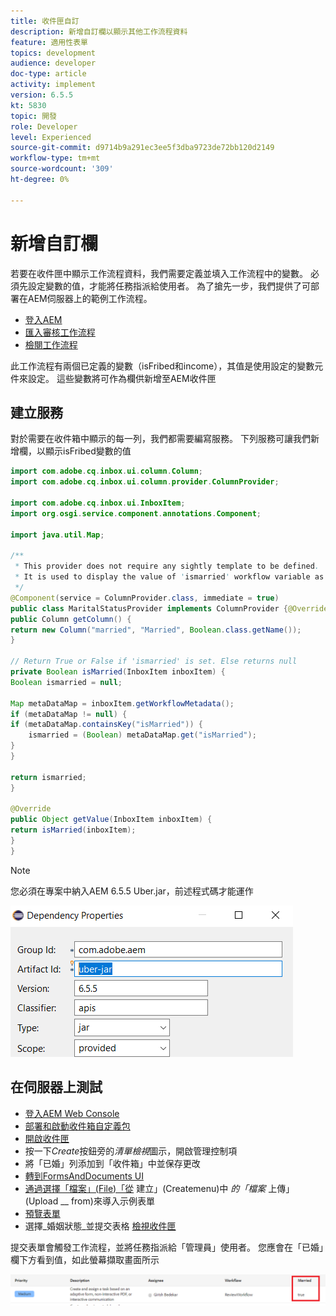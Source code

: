 ```yaml
---
title: 收件匣自訂
description: 新增自訂欄以顯示其他工作流程資料
feature: 適用性表單
topics: development
audience: developer
doc-type: article
activity: implement
version: 6.5.5
kt: 5830
topic: 開發
role: Developer
level: Experienced
source-git-commit: d9714b9a291ec3ee5f3dba9723de72bb120d2149
workflow-type: tm+mt
source-wordcount: '309'
ht-degree: 0%

---
```



# 新增自訂欄

若要在收件匣中顯示工作流程資料，我們需要定義並填入工作流程中的變數。 必須先設定變數的值，才能將任務指派給使用者。 為了搶先一步，我們提供了可部署在AEM伺服器上的範例工作流程。

* [登入AEM](http://localhost:4502/crx/de/index.jsp)
* [匯入審核工作流程](assets/review-workflow.zip)
* [檢閱工作流程](http://localhost:4502/editor.html/conf/global/settings/workflow/models/reviewworkflow.html)

此工作流程有兩個已定義的變數（isFribed和income），其值是使用設定的變數元件來設定。 這些變數將可作為欄供新增至AEM收件匣

## 建立服務

對於需要在收件箱中顯示的每一列，我們都需要編寫服務。 下列服務可讓我們新增欄，以顯示isFribed變數的值

```java
import com.adobe.cq.inbox.ui.column.Column;
import com.adobe.cq.inbox.ui.column.provider.ColumnProvider;

import com.adobe.cq.inbox.ui.InboxItem;
import org.osgi.service.component.annotations.Component;

import java.util.Map;

/**
 * This provider does not require any sightly template to be defined.
 * It is used to display the value of 'ismarried' workflow variable as a column in inbox
 */
@Component(service = ColumnProvider.class, immediate = true)
public class MaritalStatusProvider implements ColumnProvider {@Override
public Column getColumn() {
return new Column("married", "Married", Boolean.class.getName());
}

// Return True or False if 'ismarried' is set. Else returns null
private Boolean isMarried(InboxItem inboxItem) {
Boolean ismarried = null;

Map metaDataMap = inboxItem.getWorkflowMetadata();
if (metaDataMap != null) {
if (metaDataMap.containsKey("isMarried")) {
    ismarried = (Boolean) metaDataMap.get("isMarried");
}
}

return ismarried;
}

@Override
public Object getValue(InboxItem inboxItem) {
return isMarried(inboxItem);
}
}
```

>[!NOTE]
>
>您必須在專案中納入AEM 6.5.5 Uber.jar，前述程式碼才能運作

![uber-jar](assets/uber-jar.PNG)

## 在伺服器上測試

* [登入AEM Web Console](http://localhost:4502/system/console/bundles)
* [部署和啟動收件箱自定義包](assets/inboxcustomization.inboxcustomization.core-1.0-SNAPSHOT.jar)
* [開啟收件匣](http://localhost:4502/aem/inbox)
* 按一下&#x200B;_Create_&#x200B;按鈕旁的&#x200B;_清單檢視_&#x200B;圖示，開啟管理控制項
* 將「已婚」列添加到「收件箱」中並保存更改
* [轉到FormsAndDocuments UI](http://localhost:4502/aem/forms.html/content/dam/formsanddocuments)
* [通過選擇「檔案」(File)「從](assets/snap-form.zip) 建立」(Createmenu)中 _的「檔案_ 上傳」(Upload __ from)來導入示例表單
* [預覽表單](http://localhost:4502/content/dam/formsanddocuments/snapform/jcr:content?wcmmode=disabled)
* 選擇&#x200B;_婚姻狀態_並提交表格
   [檢視收件匣](http://localhost:4502/aem/inbox)

提交表單會觸發工作流程，並將任務指派給「管理員」使用者。 您應會在「已婚」欄下方看到值，如此螢幕擷取畫面所示

![已婚人士](assets/married-column.PNG)
